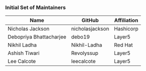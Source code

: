 ### Initial Set of Maintainers

| Name                    | GitHub           | Affiliation |
| ------------------      | -----------      | ----------- |
| Nicholas Jackson        | nicholasjackson  | Hashicorp   |
| Debopriya Bhattacharjee | debo19           | Layer5      |
| Nikhil Ladha            | Nikhil-Ladha     | Red Hat     |
| Ashish Tiwari           | Revolyssup       | Layer5      |
| Lee Calcote             | leecalcote       | Layer5      |
